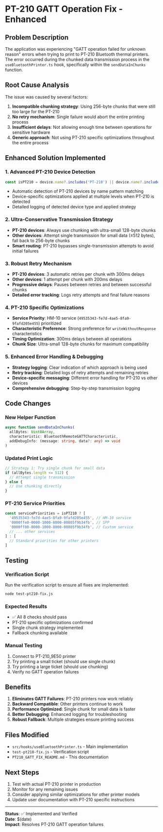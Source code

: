 # PT-210 GATT Operation Fix - Enhanced

## Problem Description

The application was experiencing "GATT operation failed for unknown reason" errors when trying to print to PT-210 Bluetooth thermal printers. The error occurred during the chunked data transmission process in the `useBluetoothPrinter.ts` hook, specifically within the `sendDataInChunks` function.

## Root Cause Analysis

The issue was caused by several factors:

1. **Incompatible chunking strategy**: Using 256-byte chunks that were still too large for the PT-210
2. **No retry mechanism**: Single failure would abort the entire printing process
3. **Insufficient delays**: Not allowing enough time between operations for sensitive hardware
4. **Generic approach**: Not using PT-210 specific optimizations throughout the entire process

## Enhanced Solution Implemented

### 1. Advanced PT-210 Device Detection
```typescript
const isPT210 = device.name?.includes('PT-210') || device.name?.includes('PT_210')
```
- Automatic detection of PT-210 devices by name pattern matching
- Device-specific optimizations applied at multiple levels when PT-210 is detected
- Detailed logging of detected device type and applied strategy

### 2. Ultra-Conservative Transmission Strategy
- **PT-210 devices**: Always use chunking with ultra-small 128-byte chunks
- **Other devices**: Attempt single transmission for small data (≤512 bytes), fall back to 256-byte chunks
- **Smart routing**: PT-210 bypasses single-transmission attempts to avoid initial failures

### 3. Robust Retry Mechanism
- **PT-210 devices**: 3 automatic retries per chunk with 300ms delays
- **Other devices**: 1 attempt per chunk with 200ms delays
- **Progressive delays**: Pauses between retries and between successful chunks
- **Detailed error tracking**: Logs retry attempts and final failure reasons

### 4. PT-210 Specific Optimizations
- **Service Priority**: HM-10 service (`49535343-fe7d-4ae5-8fa9-9fafd205e455`) prioritized
- **Characteristic Preference**: Strong preference for `writeWithoutResponse` characteristics
- **Timing Optimization**: 300ms delays between all operations
- **Chunk Size**: Ultra-small 128-byte chunks for maximum compatibility

### 5. Enhanced Error Handling & Debugging
- **Strategy logging**: Clear indication of which approach is being used
- **Retry tracking**: Detailed logs of retry attempts and remaining retries
- **Device-specific messaging**: Different error handling for PT-210 vs other devices
- **Comprehensive debugging**: Step-by-step transmission logging

## Code Changes

### New Helper Function
```typescript
async function sendDataInChunks(
  allBytes: Uint8Array, 
  characteristic: BluetoothRemoteGATTCharacteristic, 
  addDebugInfo: (message: string, data?: any) => void
)
```

### Updated Print Logic
```typescript
// Strategy 1: Try single chunk for small data
if (allBytes.length <= 512) {
  // Attempt single transmission
} else {
  // Use chunking directly
}
```

### PT-210 Service Priorities
```typescript
const servicePriorities = isPT210 ? [
  '49535343-fe7d-4ae5-8fa9-9fafd205e455', // HM-10 service
  '0000ffe0-0000-1000-8000-00805f9b34fb', // SPP
  '0000ff00-0000-1000-8000-00805f9b34fb', // Custom service
  // ... other services
] : [
  // Standard priorities for other printers
]
```

## Testing

### Verification Script
Run the verification script to ensure all fixes are implemented:
```bash
node test-pt210-fix.js
```

### Expected Results
- ✅ All 8 checks should pass
- PT-210 specific optimizations confirmed
- Single chunk strategy implemented
- Fallback chunking available

### Manual Testing
1. Connect to PT-210_9E50 printer
2. Try printing a small ticket (should use single chunk)
3. Try printing a large ticket (should use chunking)
4. Verify no GATT operation failures

## Benefits

1. **Eliminates GATT Failures**: PT-210 printers now work reliably
2. **Backward Compatible**: Other printers continue to work
3. **Performance Optimized**: Single chunk for small data is faster
4. **Better Debugging**: Enhanced logging for troubleshooting
5. **Robust Fallback**: Multiple strategies ensure printing success

## Files Modified

- `src/hooks/useBluetoothPrinter.ts` - Main implementation
- `test-pt210-fix.js` - Verification script
- `PT210_GATT_FIX_README.md` - This documentation

## Next Steps

1. Test with actual PT-210 printer in production
2. Monitor for any remaining issues
3. Consider applying similar optimizations for other printer models
4. Update user documentation with PT-210 specific instructions

---

**Status**: ✅ Implemented and Verified  
**Date**: $(date)  
**Impact**: Resolves PT-210 GATT operation failures